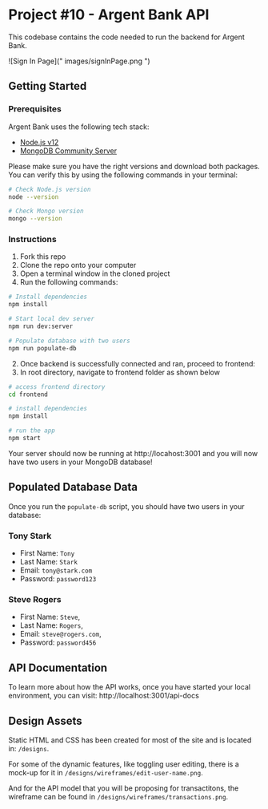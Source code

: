# Project #10 - Argent Bank API

This codebase contains the code needed to run the backend for Argent Bank.

![Sign In Page](" images/signInPage.png ")

## Getting Started

### Prerequisites

Argent Bank uses the following tech stack:

- [Node.js v12](https://nodejs.org/en/)
- [MongoDB Community Server](https://www.mongodb.com/try/download/community)

Please make sure you have the right versions and download both packages. You can verify this by using the following commands in your terminal:

```bash
# Check Node.js version
node --version

# Check Mongo version
mongo --version
```

### Instructions

1. Fork this repo
1. Clone the repo onto your computer
1. Open a terminal window in the cloned project
1. Run the following commands:

```bash
# Install dependencies
npm install

# Start local dev server
npm run dev:server

# Populate database with two users
npm run populate-db
```

2. Once backend is successfully connected and ran, proceed to frontend: 
2. In root directory, navigate to frontend folder as shown below

```bash
# access frontend directory
cd frontend

# install dependencies
npm install

# run the app
npm start
```


Your server should now be running at http://locahost:3001 and you will now have two users in your MongoDB database!

## Populated Database Data

Once you run the `populate-db` script, you should have two users in your database:

### Tony Stark

- First Name: `Tony`
- Last Name: `Stark`
- Email: `tony@stark.com`
- Password: `password123`

### Steve Rogers

- First Name: `Steve`,
- Last Name: `Rogers`,
- Email: `steve@rogers.com`,
- Password: `password456`

## API Documentation

To learn more about how the API works, once you have started your local environment, you can visit: http://localhost:3001/api-docs

## Design Assets

Static HTML and CSS has been created for most of the site and is located in: `/designs`.

For some of the dynamic features, like toggling user editing, there is a mock-up for it in `/designs/wireframes/edit-user-name.png`.

And for the API model that you will be proposing for transactitons, the wireframe can be found in `/designs/wireframes/transactions.png`.
